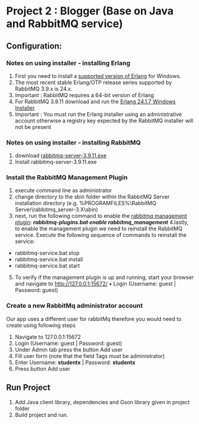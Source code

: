 # Project 2 : Blogger (Base on Java and RabbitMQ service) 
## Configuration:
### Notes on using installer - installing Erlang
1. First you need to install a [supported version of Erlang](https://www.rabbitmq.com/which-erlang.html) for
Windows.
2. The most recent stable Erlang/OTP release series supported by
RabbitMQ 3.9.x is 24.x.
3. Important : RabbitMQ requires a 64-bit version of Erlang
4. For RabbitMQ 3.9.11 download and run the [Erlang 24.1.7
Windows Installer](https://www.erlang.org/patches/otp-24.1.7).
5. Important : You must run the Erlang installer using an
administrative account otherwise a registry key expected by the
RabbitMQ installer will not be present
### Notes on using installer - installing RabbitMQ
1. download [rabbitmq-server-3.9.11.exe](https://github.com/rabbitmq/rabbitmq-server/releases/download/v3.9.11/rabbitmq-server-3.9.11.exe)
2. Install rabbitmq-server-3.9.11.exe
### Install the RabbitMQ Management Plugin
1. execute command line as administrator
2. change directory to the sbin folder within the RabbitMQ Server
installation directory (e.g. %PROGRAMFILES%\RabbitMQ
Server\rabbitmq_server-3.X\sbin\)
3. next, run the following command to enable the [rabbitmq management
plugin](https://www.rabbitmq.com/management.html):
**_rabbitmq-plugins.bat enable rabbitmq_management_**
4.lastly, to enable the management plugin we need to reinstall the
RabbitMQ service. Execute the following sequence of commands to
reinstall the service:
- rabbitmq-service.bat stop
- rabbitmq-service.bat install
- rabbitmq-service.bat start
5. To verify if the management plugin is up and running, start your
browser and navigate to http://127.0.0.1:15672/
▪ Login (Username: guest | Password: guest) 
### Create a new RabbitMq administrator account
Our app uses a different user for rabbitMq therefore you would need to create using following steps
1) Navigate to 127.0.0.1:15672
2) Login (Username: guest | Password: guest)
3) Under Admin tab press the button Add user
4) Fill user form (note that the field Tags must be administrator)
5) Enter Username: **studentx** | Password: **studentx**
6) Press button Add user
## Run Project
1) Add Java client library, dependencies and Gson library given in project folder
2) Build project and run.